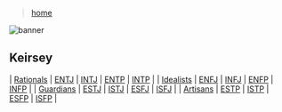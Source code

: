 > [home](../)

![banner](/mbti/photos/banner.png)

## Keirsey

| [Rationals](/mbti/temperaments/rationals) | [ENTJ](entj) | [INTJ](intj) | [ENTP](entp) | [INTP](intp) |
| [Idealists](/mbti/temperaments/idealists) | [ENFJ](enfj) | [INFJ](infj) | [ENFP](enfp) | [INFP](infp) |
| [Guardians](/mbti/temperaments/guardians) | [ESTJ](estj) | [ISTJ](istj) | [ESFJ](esfj) | [ISFJ](isfj) |
| [Artisans](/mbti/temperaments/artisans) | [ESTP](estp) | [ISTP](istp) | [ESFP](esfp) | [ISFP](isfp) |
